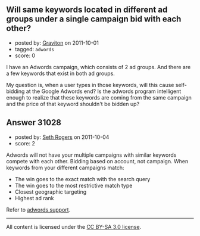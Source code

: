 ## Will same keywords located in different ad groups under a single campaign bid with each other?

- posted by: [Graviton](https://stackexchange.com/users/-1/85-graviton) on 2011-10-01
- tagged: `adwords`
- score: 0

I have an Adwords campaign, which consists of 2 ad groups. And there are a few keywords that exist in both ad groups.

My question is, when a user types in those keywords, will this cause self-bidding at the Google Adwords end? Is the adwords program intelligent enough to realize that these keywords are coming from the same campaign and the price of that keyword shouldn't be bidden up?


## Answer 31028

- posted by: [Seth Rogers](https://stackexchange.com/users/-1/13038-seth-rogers) on 2011-10-04
- score: 2

<p>Adwords will not have your multiple campaigns with similar keywords compete with each other. Bidding based on account, not campaign. When keywords from your different campaigns match:</p>

<ul>
<li>The win goes to the exact match with the search query</li>
<li>The win goes to the most restrictive match type</li>
<li>Closest geographic targeting</li>
<li>Highest ad rank</li>
</ul>

<p>Refer to <a href="http://adwords.google.com/support/aw/bin/answer.py?hl=en&amp;answer=66292" rel="nofollow">adwords support</a>.</p>




---

All content is licensed under the [CC BY-SA 3.0 license](https://creativecommons.org/licenses/by-sa/3.0/).
